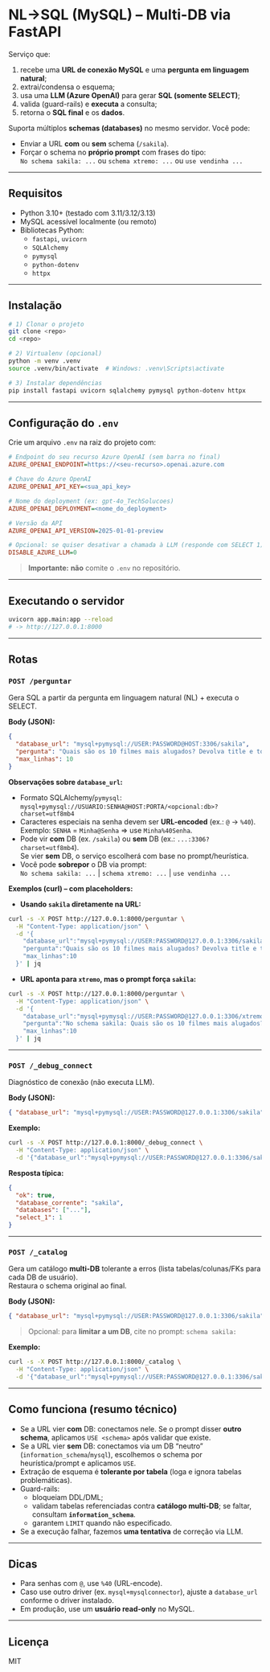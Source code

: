 # NL→SQL (MySQL) – Multi-DB via FastAPI

Serviço que:
1) recebe uma **URL de conexão MySQL** e uma **pergunta em linguagem natural**;  
2) extrai/condensa o esquema;  
3) usa uma **LLM (Azure OpenAI)** para gerar **SQL (somente SELECT)**;  
4) valida (guard-rails) e **executa** a consulta;  
5) retorna o **SQL final** e os **dados**.

Suporta múltiplos **schemas (databases)** no mesmo servidor. Você pode:
- Enviar a URL **com** ou **sem** schema (`/sakila`).  
- Forçar o schema no **próprio prompt** com frases do tipo:  
  `No schema sakila: ...` ou `schema xtremo: ...` ou `use vendinha ...`

---

## Requisitos

- Python 3.10+ (testado com 3.11/3.12/3.13)  
- MySQL acessível localmente (ou remoto)  
- Bibliotecas Python:
  - `fastapi`, `uvicorn`
  - `SQLAlchemy`
  - `pymysql`
  - `python-dotenv`
  - `httpx`

---

## Instalação

```bash
# 1) Clonar o projeto
git clone <repo>
cd <repo>

# 2) Virtualenv (opcional)
python -m venv .venv
source .venv/bin/activate  # Windows: .venv\Scripts\activate

# 3) Instalar dependências
pip install fastapi uvicorn sqlalchemy pymysql python-dotenv httpx
```

---

## Configuração do `.env`

Crie um arquivo `.env` na raiz do projeto com:

```ini
# Endpoint do seu recurso Azure OpenAI (sem barra no final)
AZURE_OPENAI_ENDPOINT=https://<seu-recurso>.openai.azure.com

# Chave do Azure OpenAI
AZURE_OPENAI_API_KEY=<sua_api_key>

# Nome do deployment (ex: gpt-4o_TechSolucoes)
AZURE_OPENAI_DEPLOYMENT=<nome_do_deployment>

# Versão da API
AZURE_OPENAI_API_VERSION=2025-01-01-preview

# Opcional: se quiser desativar a chamada à LLM (responde com SELECT 1)
DISABLE_AZURE_LLM=0
```

> **Importante:** **não** comite o `.env` no repositório.

---

## Executando o servidor

```bash
uvicorn app.main:app --reload
# -> http://127.0.0.1:8000
```

---

## Rotas

### `POST /perguntar`
Gera SQL a partir da pergunta em linguagem natural (NL) + executa o SELECT.

**Body (JSON):**
```json
{
  "database_url": "mysql+pymysql://USER:PASSWORD@HOST:3306/sakila",
  "pergunta": "Quais são os 10 filmes mais alugados? Devolva title e total de alugueis.",
  "max_linhas": 10
}
```

**Observações sobre `database_url`:**
- Formato SQLAlchemy/`pymysql`:  
  `mysql+pymysql://USUARIO:SENHA@HOST:PORTA/<opcional:db>?charset=utf8mb4`
- Caracteres especiais na senha devem ser **URL-encoded** (ex.: `@` → `%40`). Exemplo: `SENHA` = `Minha@Senha` ⇒ use `Minha%40Senha`.
- Pode vir **com** DB (ex. `/sakila`) ou **sem** DB (ex.: `...:3306?charset=utf8mb4`).  
  Se vier **sem** DB, o serviço escolherá com base no prompt/heurística.
- Você pode **sobrepor** o DB via prompt:  
  `No schema sakila: ...` | `schema xtremo: ...` | `use vendinha ...`

**Exemplos (curl) – com placeholders:**

- **Usando `sakila` diretamente na URL:**
```bash
curl -s -X POST http://127.0.0.1:8000/perguntar \
  -H "Content-Type: application/json" \
  -d '{
    "database_url":"mysql+pymysql://USER:PASSWORD@127.0.0.1:3306/sakila",
    "pergunta":"Quais são os 10 filmes mais alugados? Devolva title e total de alugueis.",
    "max_linhas":10
  }' | jq
```

- **URL aponta para `xtremo`, mas o prompt força `sakila`:**
```bash
curl -s -X POST http://127.0.0.1:8000/perguntar \
  -H "Content-Type: application/json" \
  -d '{
    "database_url":"mysql+pymysql://USER:PASSWORD@127.0.0.1:3306/xtremo",
    "pergunta":"No schema sakila: Quais são os 10 filmes mais alugados? Devolva title e total de alugueis.",
    "max_linhas":10
  }' | jq
```

---

### `POST /_debug_connect`
Diagnóstico de conexão (não executa LLM).

**Body (JSON):**
```json
{ "database_url": "mysql+pymysql://USER:PASSWORD@127.0.0.1:3306/sakila", "pergunta": "ping" }
```

**Exemplo:**
```bash
curl -s -X POST http://127.0.0.1:8000/_debug_connect \
  -H "Content-Type: application/json" \
  -d '{"database_url":"mysql+pymysql://USER:PASSWORD@127.0.0.1:3306/sakila","pergunta":"ping"}' | jq
```

**Resposta típica:**
```json
{
  "ok": true,
  "database_corrente": "sakila",
  "databases": ["..."],
  "select_1": 1
}
```

---

### `POST /_catalog`
Gera um catálogo **multi-DB** tolerante a erros (lista tabelas/colunas/FKs para cada DB de usuário).  
Restaura o schema original ao final.

**Body (JSON):**
```json
{ "database_url": "mysql+pymysql://USER:PASSWORD@127.0.0.1:3306/sakila", "pergunta": "ping" }
```
> Opcional: para **limitar a um DB**, cite no prompt: `schema sakila:`

**Exemplo:**
```bash
curl -s -X POST http://127.0.0.1:8000/_catalog \
  -H "Content-Type: application/json" \
  -d '{"database_url":"mysql+pymysql://USER:PASSWORD@127.0.0.1:3306/sakila","pergunta":"ping"}' | jq
```

---

## Como funciona (resumo técnico)

- Se a URL vier **com** DB: conectamos nele. Se o prompt disser **outro schema**, aplicamos `USE <schema>` após validar que existe.  
- Se a URL vier **sem** DB: conectamos via um DB “neutro” (`information_schema`/`mysql`), escolhemos o schema por heurística/prompt e aplicamos `USE`.
- Extração de esquema é **tolerante por tabela** (loga e ignora tabelas problemáticas).
- Guard-rails:
  - bloqueiam DDL/DML;
  - validam tabelas referenciadas contra **catálogo multi-DB**; se faltar, consultam **`information_schema`**.
  - garantem `LIMIT` quando não especificado.
- Se a execução falhar, fazemos **uma tentativa** de correção via LLM.

---

## Dicas
- Para senhas com `@`, use `%40` (URL-encode).  
- Caso use outro driver (ex. `mysql+mysqlconnector`), ajuste a `database_url` conforme o driver instalado.
- Em produção, use um **usuário read-only** no MySQL.

---

## Licença
MIT
